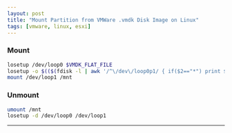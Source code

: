 ```yaml
---
layout: post
title: "Mount Partition from VMWare .vmdk Disk Image on Linux"
tags: [vmware, linux, esxi]
---
```


### Mount
```bash
losetup /dev/loop0 $VMDK_FLAT_FILE
losetup -o $(($(fdisk -l | awk '/^\/dev\/loop0p1/ { if($2=="*") print $3; else print $2; }')*512)) /dev/loop1 /dev/loop0
mount /dev/loop1 /mnt
```

### Unmount
```bash
umount /mnt
losetup -d /dev/loop0 /dev/loop1
```

---

